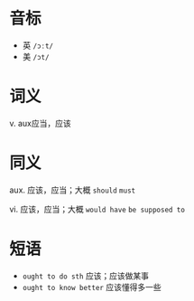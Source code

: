 # 音标

- 英 `/ɔːt/`
- 美 `/ɔt/`

# 词义

v. aux应当，应该


# 同义

aux. 应该，应当；大概
`should` `must`

vi. 应该，应当；大概
`would have` `be supposed to`

# 短语

- `ought to do sth` 应该；应该做某事
- `ought to know better` 应该懂得多一些

